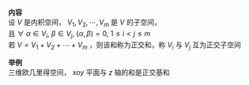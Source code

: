 **内容**    
设 $V$ 是内积空间， $V_1,V_2,\cdots,V_m$ 是 $V$ 的子空间，    
且 $\forall\ \alpha\in V_i,\ \beta\in V_j,\ (\alpha,\beta)=0,\ 1\le i<j\le m$     
若 $V=V_1+V_2+\cdots+V_m$ ，则该和称为正交和，称 $V_i$ 与 $V_j$ 互为正交子空间    
    
**举例**    
三维欧几里得空间， $xoy$ 平面与 $z$ 轴的和是正交基和    
